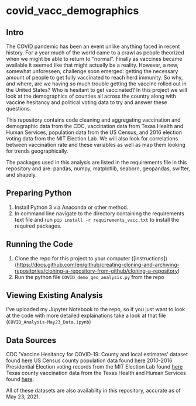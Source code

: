 # covid_vacc_demographics

## Intro
The COVID pandemic has been an event unlike anything faced in recent history. For a year much of the world came to a crawl as people theorized when we might be able to return to "normal". Finally as vaccines became available it seemed like that might actually be a reality. However, a new, somewhat unforeseen, challenge soon emerged: getting the necessary amount of people to get fully vaccinated to reach herd immunity. So why, and where, are we having so much trouble getting the vaccine rolled out in the United States? Who is hesitant to get vaccinated? In this project we will look at the demographics of counties all across the country along with vaccine hesitancy and political voting data to try and answer these questions.

This repository contains code cleaning and aggregating vaccination and demographic data from the CDC, vaccination data from Texas Health and Human Services, population data from the US Census, and 2016 election voting data from the MIT Election Lab. We will also look for correlations between vaccination rate and these variables as well as map them looking for trends geographically.

The packages used in this analysis are listed in the requirements file in this repository and are: pandas, numpy, matplotlib, seaborn, geopandas, swifter, and shapely.

## Preparing Python
1. Install Python 3 via Anaconda or other method. 
2. In command line navigate to the directory containing the requirements text file and run `pip install -r requirements_vacc.txt` to install the required packages.

## Running the Code
1. Clone the repo for this project to your computer ([instructions])(https://docs.github.com/en/github/creating-cloning-and-archiving-repositories/cloning-a-repository-from-github/cloning-a-repository)
2. Run the python file `COVID_demo_geo_analysis.py` from the repo

## Viewing Existing Analysis
I've uploaded my Jupyter Notebook to the repo, so if you just want to look at the code with more detailed explainations take a look at that file (`COVID_Analysis-May23_Data.ipynb`)


## Data Sources
CDC 'Vaccine Hesitancy for COVID-19: County and local estimates' dataset found [here](https://data.cdc.gov/Vaccinations/Vaccine-Hesitancy-for-COVID-19-County-and-local-es/q9mh-h2tw)
US Census county population data found [here](https://www.census.gov/data/datasets/time-series/demo/popest/2010s-counties-total.html)
2010-2016 Presidential Election voting records from the MIT Election Lab found [here](https://electionlab.mit.edu/data)
Texas county vaccination data from the Texas Health and Human Services found [here](https://www.dshs.texas.gov/coronavirus/immunize/vaccine.aspx). 

All of these datasets are also availabilty in this repository, accurate as of May 23, 2021.
